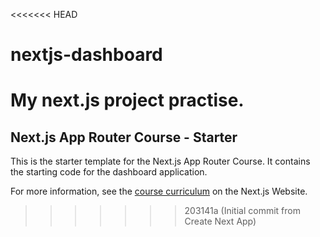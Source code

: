 <<<<<<< HEAD
# nextjs-dashboard
My next.js project practise.
=======
## Next.js App Router Course - Starter

This is the starter template for the Next.js App Router Course. It contains the starting code for the dashboard application.

For more information, see the [course curriculum](https://nextjs.org/learn) on the Next.js Website.
>>>>>>> 203141a (Initial commit from Create Next App)

